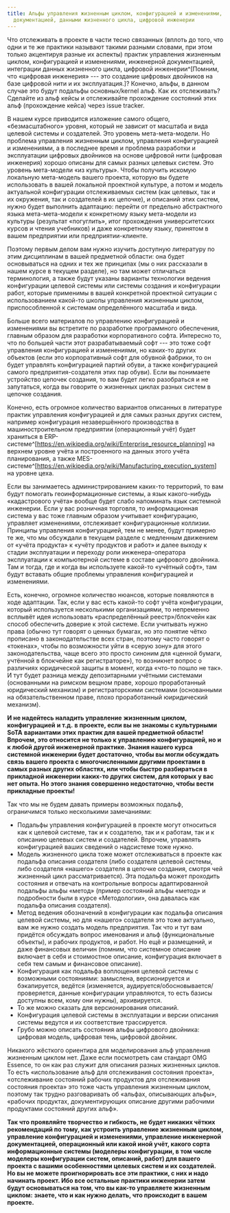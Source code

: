 ```yaml
---
title: Альфы управления жизненным циклом, конфигурацией и изменениями, инженерной
  документацией, данными жизненного цикла, цифровой инженерии
---
```


Что отслеживать в проекте в части тесно связанных (вплоть до того, что
одни и те же практики называют такими разными словами, при этом только
акцентируя разные их аспекты) практик управления жизненным циклом,
конфигурацией и изменениями, инженерной документацией, интеграции данных
жизненного цикла, цифровой инженерии^[Помним, что
«цифровая инженерия» --- это создание цифровых двойников на базе
цифровой нити и их эксплуатация.]? Конечно, альфы, в
данном случае это будут подальфы основных/kernel альф. Как их
отслеживать? Сделайте из альф кейсы и отслеживайте прохождение состояний
этих альф (прохождение кейса) через issue tracker.

В нашем курсе приводится изложение самого общего, «безмасштабного»
уровня, который не зависит от масштаба и вида целевой системы и
создателей. Это уровень мета-мета-модели. Но проблема управления
жизненным циклом, управления конфигурацией и изменениями, а в последнее
время и проблема разработки и эксплуатации цифровых двойников на основе
цифровой нити (цифровая инженерия) хорошо описаны для самых разных
целевых систем. Это уровень мета-модели «из культуры». Чтобы получить
искомую локальную мета-модель вашего проекта, которую вы будете
использовать в вашей локальной проектной культуре, а потом и модель
актуальной конфигурации отслеживаемых систем (как целевых, так и их
окружения, так и создателей в их цепочке), и описаний этих систем, нужно
будет выполнить адаптацию: перейти от предельно абстрактного языка
мета-мета-модели к конкретному языку мета-модели из культуры (результат
«погуглить», итог прохождения университетских курсов и чтения учебников)
и даже конкретному языку, принятом в вашем предприятии или
предприятии-клиенте.

Поэтому первым делом вам нужно изучить доступную литературу по этим
дисциплинам в вашей предметной области: она будет основываться на одних
и тех же принципах (мы о них рассказали в нашем курсе в текущем
разделе), но там может отличаться терминология, а также будут указаны
варианты технологии ведения конфигурации целевой системы или системы
создания и конфигурации работ, которые применимы в вашей конкретной
проектной ситуации с использованием какой-то школы управления жизненным
циклом, приспособленной к системам определённого масштаба и вида.

Больше всего материалов по управлению конфигурацией и изменениями вы
встретите по разработке программного обеспечения, главным образом для
разработки корпоративного софта. Интересно то, что по большей части этот
разрабатываемый софт --- это тоже софт управления конфигурацией и
изменениями, но каких-то других объектов (если это корпоративный софт
для обувной фабрики, то он будет управлять конфигурацией партий обуви, а
также конфигурацией самого предприятия-создателя этих пар обуви). Если
вы понимаете устройство цепочек создания, то вам будет легко разобраться
и не запутаться, когда вы говорите о жизненных циклах разных систем в
цепочке создания.

Конечно, есть огромное количество вариантов описанных в литературе
практик управления конфигурацией и для самых разных других систем,
например конфигурация незавершённого производства в машиностроительном
предприятии (операционный учёт) будет храниться в
ERP-системе^[<https://en.wikipedia.org/wiki/Enterprise_resource_planning>]
на верхнем уровне учёта и построенного на данных этого учёта
планирования, а также
MES-системе^[<https://en.wikipedia.org/wiki/Manufacturing_execution_system>]
на уровне цеха.

Если вы занимаетесь администрированием каких-то территорий, то вам будут
помогать геоинформационные системы, а язык какого-нибудь «кадастрового
учёта» вообще будет слабо напоминать язык системной инженерии. Если у
вас розничная торговля, то информационная система у вас тоже главным
образом учитывает конфигурацию, управляет изменениями, отслеживает
конфигурационные коллизии. Принципы управления конфигурацией, тем не
менее, будут примерно те же, что мы обсуждали в текущем разделе с
медленным движением от «учёта продукта» к «учёту продуктов и работ» и
далее выходу к стадии эксплуатации и переходу роли инженера-оператора
эксплуатации к компьютерной системе в составе цифрового двойника. Там и
тогда, где и когда вы используете какой-то «учётный софт», там будут
вставать общие проблемы управления конфигурацией и изменениями.

Есть, конечно, огромное количество нюансов, которые появляются в ходе
адаптации. Так, если у вас есть какой-то софт учёта конфигурации,
который используется несколькими организациями, то непременно всплывёт
идея использовать «распределённый реестр»/блокчейн как способ обеспечить
доверие к этой системе. Если учитывать нужно права (обычно тут говорят о
ценных бумагах, но это понятие чётко прописано в законодательстве всех
стран, поэтому часто говорят о «токенах», чтобы по возможности уйти в
«серую зону» для этого законодательства, чаще всего это просто синоним
для «ценной бумаги, учтённой в блокчейне как регистраторе»), то
возникнет вопрос о различиях юридической защиты в момент, когда «что-то
пошло не так». И тут будет разница между депозитарными учётными
системами (основанными на римском вещном праве, хорошо проработанный
юридический механизм) и регистраторскими системами (основанными на
обязательственном праве, плохо проработанный юиридический механизм).

**И не надейтесь наладить управление** **жизненным циклом,**
**конфигурацией** **и т.д.** **в проекте, если вы не знакомы с
культурными** **SoTA** **вариантами этих** **практик для вашей
предметной области! Впрочем, это относится не только к управлению
конфигурацией, но и к любой другой инженерной практике. Знания нашего
курса системной инженерии будет достаточно, чтобы вы могли обсуждать
связь вашего проекта с многочисленными другими проектами в самых разных
других областях, или чтобы быстро разбираться в** **прикладной инженерии
каких-то других систем, для которых у вас нет опыта. Но этого знания
совершенно недостаточно, чтобы вести прикладные проекты!**

Так что мы не будем давать примеры возможных подальф, ограничимся только
несколькими замечаниями:

-   Подальфы управления конфигурацией в проекте могут относиться как к
    целевой системе, так и к создателю, так и к работам, так и к
    описанию целевых систем и создателей. Впрочем, управлять
    конфигурацией ваших сведений о надсистеме тоже нужно.
-   Модель жизненного цикла тоже может отслеживаться в проекте как
    подальфа описания создателя (либо создателя целевой системы, либо
    создателя «нашего» создателя в цепочке создания, смотря чей
    жизненный цикл рассматривается). Эта подальфа может проходить
    состояния и отвечать на контрольные вопросы адаптированной подальфы
    альфы «метод» (пример состояний альфы «метод» и подробности были в
    курсе «Методологии», она давалась как подальфа описания создателя).
-   Метод ведения обозначений в конфигурации как подальфа описания
    целевой системы, но для «нашего» создателя это тоже актуально, вам
    же нужно создать модель предприятия. Так что и тут вам придётся
    обсуждать вопрос именования и альф (функциональные объекты), и
    рабочих продуктов, и работ. Но ещё и размещений, и даже финансовых
    величин (помним, что системное описание включает в себя и
    стоимостное описание, конфигурация включает в себя тем самым и
    финансовое описание).
-   Конфигурация как подальфа воплощения целевой системы с возможными
    состояниями: замыслена, версионируется и бэкапируется, ведётся
    (изменяется, аудируется/обосновывается/проверяется, данные
    конфигурации управляются, то есть базисы доступны всем, кому они
    нужны), архивируется.
-   То же можно сказать для версионирования описаний.
-   Конфигурация целевой системы в эксплуатации и версии описания
    системы ведутся и их соответствие трассируется.
-   Грубо можно описать состояния альфы цифрового двойника: цифровая
    модель, цифровая тень, цифровой двойник.

Никакого жёсткого ориентира для моделирования альф управления жизненным
циклом нет. Даже если посмотреть сам стандарт OMG Essence, то он как раз
служит для описания разных жизненных циклов. То есть «использование альф
для отслеживания состояния проекта», «отслеживание состояний рабочих
продуктов для отслеживания состояния проекта» это тоже часть управления
жизненным циклом, поэтому так трудно разговаривать об «альфах,
описывающих альфы», «рабочих продуктах, документирующих описание другими
рабочими продуктами состояний других альф».

**Так что проявляйте творчество и гибкость, не будет никаких чётких
рекомендаций по тому, как устроить управление жизненным циклом,
управление конфигурацией и изменениями, управление инженерной
документацией, операционный или какой иной учёт, какого сорта
информационные системы (моделеры конфигурации, в том числе моделеры
конфигурации систем, описаний, работ) для вашего проекта с вашими
особенностями целевых систем и их создателей. Но вы не можете
проигнорировать все эти практики, с них и надо начинать проект. Ибо все
остальные практики инженерии затем будут основываться на том, что вы
как-то управляете жизненным циклом:** **знаете, что и как нужно делать,
что происходит в вашем проекте.**
